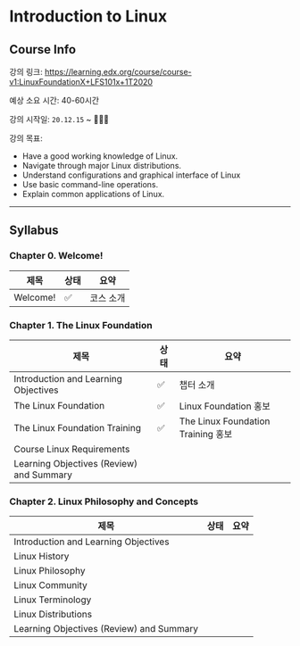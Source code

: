 # Introduction to Linux

## Course Info

강의 링크: https://learning.edx.org/course/course-v1:LinuxFoundationX+LFS101x+1T2020

예상 소요 시간: 40-60시간

강의 시작일: `20.12.15` ~ 👩🏻‍💻

강의 목표:

- Have a good working knowledge of Linux.
- Navigate through major Linux distributions.
- Understand configurations and graphical interface of Linux
- Use basic command-line operations.
- Explain common applications of Linux.

---

## Syllabus

### Chapter 0. Welcome!

| 제목     | 상태 | 요약      |
| -------- | ---- | --------- |
| Welcome! | ✅    | 코스 소개 |

### Chapter 1. The Linux Foundation

| 제목                                     | 상태 | 요약                               |
| ---------------------------------------- | ---- | ---------------------------------- |
| Introduction and Learning Objectives     | ✅    | 챕터 소개                          |
| The Linux Foundation                     | ✅    | Linux Foundation 홍보              |
| The Linux Foundation Training            | ✅    | The Linux Foundation Training 홍보 |
| Course Linux Requirements                |      |                                    |
| Learning Objectives (Review) and Summary |      |                                    |

### Chapter 2. Linux Philosophy and Concepts

| 제목                                     | 상태 | 요약 |
| ---------------------------------------- | ---- | ---- |
| Introduction and Learning Objectives     |      |      |
| Linux History                            |      |      |
| Linux Philosophy                         |      |      |
| Linux Community                          |      |      |
| Linux Terminology                        |      |      |
| Linux Distributions                      |      |      |
| Learning Objectives (Review) and Summary |      |      |
